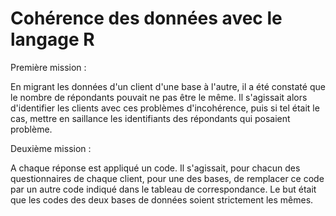 # Cohérence des données avec le langage R

Première mission :  
 
En migrant les données d'un client d'une base à l'autre, il a été constaté que le nombre de répondants pouvait ne pas être le même. Il s'agissait alors d'identifier les clients avec ces problèmes d'incohérence, puis si tel était le cas, mettre en saillance les identifiants des répondants qui posaient problème. 

Deuxième mission :  
 
A chaque réponse est appliqué un code. Il s'agissait, pour chacun des questionnaires de chaque client, pour une des bases, de remplacer ce code par un autre code indiqué dans le tableau de correspondance. Le but était que les codes des deux bases de données soient strictement les mêmes. 
